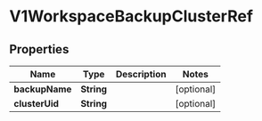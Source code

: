 # V1WorkspaceBackupClusterRef

## Properties
Name | Type | Description | Notes
------------ | ------------- | ------------- | -------------
**backupName** | **String** |  |  [optional]
**clusterUid** | **String** |  |  [optional]
